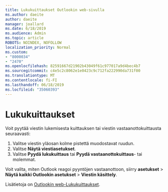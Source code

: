 ```yaml
---
title: Lukukuittaukset Outlookin web-sivulla
ms.author: daeite
author: daeite
manager: joallard
ms.date: 6/18/2019
ms.audience: Admin
ms.topic: article
ROBOTS: NOINDEX, NOFOLLOW
localization_priority: Normal
ms.custom:
- "8000034"
- "2470"
ms.openlocfilehash: 82591667d21902b43049f61c977017a9d4bec4b7
ms.sourcegitcommit: c4e5c2c8062e1e0423c9c712fa222990da731f00
ms.translationtype: MT
ms.contentlocale: fi-FI
ms.lasthandoff: 06/18/2019
ms.locfileid: "35060393"
---
```

# <a name="read-receipts"></a>Lukukuittaukset

Voit pyytää viestin lukemisesta kuittauksen tai viestin vastaanottokuittausta seuraavasti:

1. Valitse viestin yläosan kolme pistettä muodostavat ruudun.
1. Valitse **Näytä viestiasetukset**.
1. Valitse **Pyydä lukukuittaus** tai **Pyydä vastaanottokuittaus**- tai molemmat.

Voit valita, miten Outlook reagoi pyyntöjen vastaanottoon, siirry **asetukset** > **Näytä kaikki Outlookin asetukset** > **Viestin käsittely**.

Lisätietoja on [Outlookin web-Lukukuittaukset](https://support.office.com/article/e09af74d-3519-45fc-a680-37a538a92157).